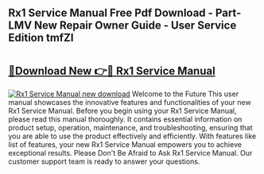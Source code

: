 ## Rx1 Service Manual Free Pdf Download - Part-LMV New Repair Owner Guide - User Service Edition tmfZI

# <h2><a href="http://bc5943.oget.top/?id=Rx1+Service+Manual">🔗Download New 👉🔴 Rx1 Service Manual</a></h2>

[![Rx1 Service Manual new download](https://i.imgur.com/5g1atiW.png)](http://bc5943.oget.top/?id=Rx1+Service+Manual)
Welcome to the Future This user manual showcases the innovative features and functionalities of your new Rx1 Service Manual. Before you begin using your Rx1 Service Manual, please read this manual thoroughly. It contains essential information on product setup, operation, maintenance, and troubleshooting, ensuring that you are able to use the product effectively and efficiently. With features like list of features, your new Rx1 Service Manual empowers you to achieve exceptional results. Please Don't Be Afraid to Ask Rx1 Service Manual. Our customer support team is ready to answer your questions.
